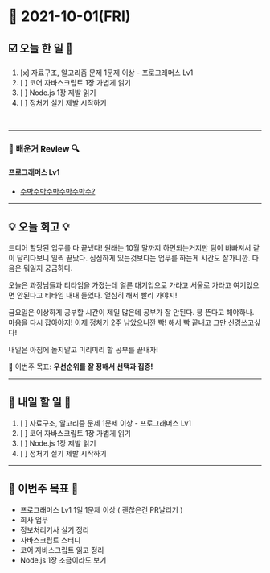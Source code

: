 # 📆 2021-10-01(FRI)
## ☑️ 오늘 한 일 📑
1. [x] 자료구조, 알고리즘 문제 1문제 이상 - 프로그래머스 Lv1
2. [ ] 코어 자바스크립트 1장 가볍게 읽기
3. [ ] Node.js 1장 제발 읽기 
4. [ ] 정처기 실기 제발 시작하기 
<br>

***

### 📌️ 배운거 Review 🔍️

#### 프로그래머스 Lv1
- [수박수박수박수박수박수?](https://github.com/Kyuwon53/Python-algorithm/tree/main/programmers/Level1/%EC%88%98%EB%B0%95%EC%88%98%EB%B0%95%EC%88%98%EB%B0%95%EC%88%98%EB%B0%95%EC%88%98)

***

## 💡 오늘 회고  💡

드디어 할당된 업무를 다 끝냈다! 원래는 10월 말까지 하면되는거지만 팀이 바빠져서 같이 달리다보니 일찍 끝났다. 
심심하게 있는것보다는 업무를 하는게 시간도 잘가니깐. 다음은 뭐일지 궁금하다. 

오늘은 과장님들과 티타임을 가졌는데 얼른 대기업으로 가라고 서울로 가라고 여기있으면 안된다고 티타임 내내 들었다. 
열심히 해서 빨리 가야지! 

금요일은 이상하게 공부할 시간이 제일 많은데 공부가 잘 안된다. 붕 뜬다고 해야하나. 마음을 다시 잡아야지!
이제 정처기 2주 남았으니깐 빡! 해서 빡 끝내고 그만 신경쓰고싶다! 

내일은 아침에 놀지말고 미리미리 할 공부를 끝내자! 

🎯 이번주 목표: **우선순위를 잘 정해서 선택과 집중!** 

***

## 🎯 내일 할 일 🎯
1. [ ] 자료구조, 알고리즘 문제 1문제 이상 - 프로그래머스 Lv1
2. [ ] 코어 자바스크립트 1장 가볍게 읽기
3. [ ] Node.js 1장 제발 읽기 
4. [ ] 정처기 실기 제발 시작하기 

***
## 🏁 이번주 목표 🏁
- 프로그래머스 Lv1 1일 1문제 이상 ( 괜찮은건 PR날리기 )
- 회사 업무 
- 정보처리기사 실기 정리
- 자바스크립트 스터디 
- 코어 자바스크립트 읽고 정리 
- Node.js 1장 조금이라도 보기 

